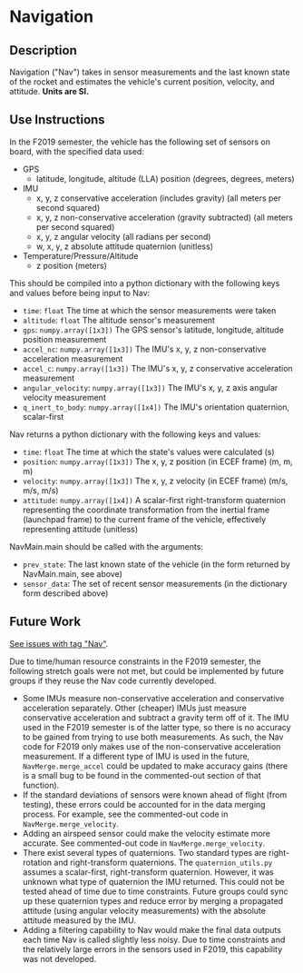 # Navigation

## Description
Navigation ("Nav") takes in sensor measurements and the last known state of the rocket and estimates the vehicle's current position, velocity, and attitude. **Units are SI.**

## Use Instructions
In the F2019 semester, the vehicle has the following set of sensors on board, with the specified data used:
- GPS
    - latitude, longitude, altitude (LLA) position (degrees, degrees, meters)
- IMU
    - x, y, z conservative acceleration (includes gravity) (all meters per second squared)
    - x, y, z non-conservative acceleration (gravity subtracted) (all meters per second squared)
    - x, y, z angular velocity (all radians per second)
    - w, x, y, z absolute attitude quaternion (unitless)
- Temperature/Pressure/Altitude
    - z position (meters)
    
This should be compiled into a python dictionary with the following keys and values before being input to Nav:
- `time`: `float` The time at which the sensor measurements were taken
- `altitude`: `float` The altitude sensor's measurement
- `gps`: `numpy.array([1x3])` The GPS sensor's latitude, longitude, altitude position measurement
- `accel_nc`: `numpy.array([1x3])` The IMU's x, y, z non-conservative acceleration measurement
- `accel_c`: `numpy.array([1x3])` The IMU's x, y, z conservative acceleration measurement
- `angular_velocity`: `numpy.array([1x3])` The IMU's x, y, z axis angular velocity measurement
- `q_inert_to_body`: `numpy.array([1x4])` The IMU's orientation quaternion, scalar-first
    
Nav returns a python dictionary with the following keys and values:
- `time`: `float` The time at which the state's values were calculated (s)
- `position`: `numpy.array([1x3])` The x, y, z position (in ECEF frame) (m, m, m)
- `velocity`: `numpy.array([1x3])` The x, y, z velocity (in ECEF frame) (m/s, m/s, m/s)
- `attitude`: `numpy.array([1x4])` A scalar-first right-transform quaternion representing the coordinate transformation from the inertial frame (launchpad frame) to the current frame of the vehicle, effectively representing attitude (unitless)

NavMain.main should be called with the arguments:
- `prev_state`: The last known state of the vehicle (in the form returned by NavMain.main, see above)
- `sensor_data`: The set of recent sensor measurements (in the dictionary form described above)

## Future Work
[See issues with tag "Nav"](https://github.com/intern-space-program/F2019_Avionics/issues?q=is%3Aopen+is%3Aissue+label%3ANAV).

Due to time/human resource constraints in the F2019 semester, the following stretch goals were not met, but could be implemented by future groups if they reuse the Nav code currently developed.

- Some IMUs measure non-conservative acceleration and conservative acceleration separately. Other (cheaper) IMUs just measure conservative acceleration and subtract a gravity term off of it. The IMU used in the F2019 semester is of the latter type, so there is no accuracy to be gained from trying to use both measurements. As such, the Nav code for F2019 only makes use of the non-conservative acceleration measurement. If a different type of IMU is used in the future, `NavMerge.merge_accel` could be updated to make accuracy gains (there is a small bug to be found in the commented-out section of that function).
- If the standard deviations of sensors were known ahead of flight (from testing), these errors could be accounted for in the data merging process. For example, see the commented-out code in `NavMerge.merge_velocity`.
- Adding an airspeed sensor could make the velocity estimate more accurate. See commented-out code in `NavMerge.merge_velocity`.
- There exist several types of quaternions. Two standard types are right-rotation and right-transform quaternions. The `quaternion_utils.py` assumes a scalar-first, right-transform quaternion. However, it was unknown what type of quaternion the IMU returned. This could not be tested ahead of time due to time constraints. Future groups could sync up these quaternion types and reduce error by merging a propagated attitude (using angular velocity measurements) with the absolute attitude measured by the IMU.
- Adding a filtering capability to Nav would make the final data outputs each time Nav is called slightly less noisy. Due to time constraints and the relatively large errors in the sensors used in F2019, this capability was not developed.
